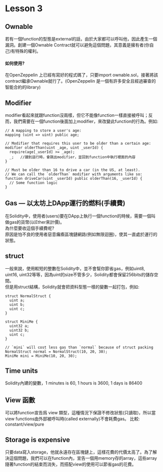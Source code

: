 # Lesson 3
## Ownable
若有一個function的型態是external的話，由於大家都可以呼叫他，因此產生一個漏洞。創建一個Ownable Contract就可以避免這個問題，其意義是擁有者(你自己)有特殊的權利。
#### 如何使用?
在OpenZeppelin 上已經有寫好的程式碼了，只要import ownable.sol，接著將該contract繼承Ownable就行了。(OpenZeppelin 是一個有許多安全且經過審查的智能合約的library)
## Modifier
modifier看起來就跟function沒兩樣，但它不能像function一樣直接被呼叫；反而，我們需要在一個function後面加上modifier，來改變此function的行為。例如:
```
// A mapping to store a user's age:
mapping (uint => uint) public age;

// Modifier that requires this user to be older than a certain age:
modifier olderThan(uint _age, uint _userId) {
  require(age[_userId] >= _age);
  _;   //讀到這行時，會跳出modifier，並回到function中執行裡面的內容
}

// Must be older than 16 to drive a car (in the US, at least).
// We can call the `olderThan` modifier with arguments like so:
function driveCar(uint _userId) public olderThan(16, _userId) {
  // Some function logic
}
```
## Gas — 以太坊上DApp運行的燃料(手續費)
在Solidity中，使用者(users)要在DApp上執行一個function的時候，需要一個叫做gas的貨幣(以Ether來計價)。  
為什麼要收這個手續費呢?  
原因是怕不良的使用者惡意癱瘓區塊鏈網路(例如無限迴圈)，使其一直處於運行的狀態。
## struct
一般來說，使用較短的整數在Solidity中，並不會幫你節省gas，例如uint8, uint16, uint32等等，因為uint的size不管多少，Solidity都會保留256bits的儲存空間。  
但是用struct結構，Solidity就會把資料型態一樣的變數一起打包，例如:
```
struct NormalStruct {
  uint a;
  uint b;
  uint c;
}

struct MiniMe {
  uint32 a;
  uint32 b;
  uint c;
}

// `mini` will cost less gas than `normal` because of struct packing
NormalStruct normal = NormalStruct(10, 20, 30);
MiniMe mini = MiniMe(10, 20, 30); 
```
## Time units
Solidity內建的變數，1 minutes is 60, 1 hours is 3600, 1 days is 86400 
## View 函數
可以將function宣告爲 view 類型，這種情況下保證不修改狀態(只讀取)，所以當view functions由外部被呼叫時(called externally)不會耗費gas。 比較: constant/view/pure
## Storage is expensive
只要data寫入storage，他就永遠存在區塊鏈上，這樣花費的代價太高了。為了解決這個問題，我們可以在function內，宣告一個用memory存的array，這些array隨著function的結束而消失，而搭配view的使用可以節省gas的花費。
